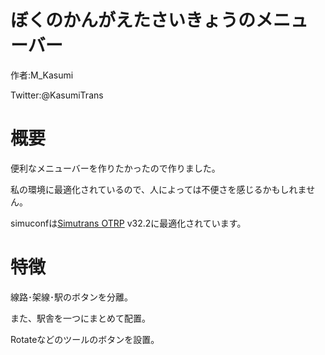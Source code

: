# ぼくのかんがえたさいきょうのメニューバー
作者:M_Kasumi

Twitter:@KasumiTrans

# 概要
便利なメニューバーを作りたかったので作りました。

私の環境に最適化されているので、人によっては不便さを感じるかもしれません。

simuconfは[Simutrans OTRP](https://github.com/teamhimeh/simutrans/blob/OTRP-distribute/documentation/OTRP_v13_information.md) v32.2に最適化されています。

# 特徴
線路･架線･駅のボタンを分離。

また、駅舎を一つにまとめて配置。

Rotateなどのツールのボタンを設置。
